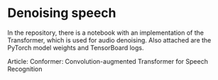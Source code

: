 # Denoising speech
In the repository, there is a notebook with an implementation of the Transformer, which is used for audio denoising. Also attached are the PyTorch model weights and TensorBoard logs.

Article: Conformer: Convolution-augmented Transformer for Speech Recognition

